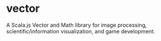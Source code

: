# vector

A Scala.js Vector and Math library for image processing, scientific/information visualization, and game development.
